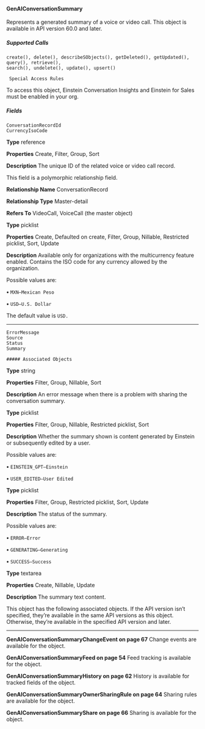 #### GenAIConversationSummary

Represents a generated summary of a voice or video call. This object is available in API version 60.0 and later.

##### Supported Calls
```
create(), delete(), describeSObjects(), getDeleted(), getUpdated(), query(), retrieve(),
search(), undelete(), update(), upsert()

 Special Access Rules

```
To access this object, Einstein Conversation Insights and Einstein for Sales must be enabled in your org.

##### Fields

```
ConversationRecordId
CurrencyIsoCode

```

**Type**
reference

**Properties**
Create, Filter, Group, Sort

**Description**
The unique ID of the related voice or video call record.

This field is a polymorphic relationship field.

**Relationship Name**
ConversationRecord

**Relationship Type**
Master-detail

**Refers To**
VideoCall, VoiceCall (the master object)

**Type**
picklist

**Properties**
Create, Defaulted on create, Filter, Group, Nillable, Restricted picklist, Sort, Update

**Description**
Available only for organizations with the multicurrency feature enabled. Contains the ISO
code for any currency allowed by the organization.

Possible values are:

**•** `MXN—Mexican Peso`

**•** `USD—U.S. Dollar`

The default value is `USD.`


-----

```
ErrorMessage
Source
Status
Summary

##### Associated Objects

```

**Type**
string

**Properties**
Filter, Group, Nillable, Sort

**Description**
An error message when there is a problem with sharing the conversation summary.

**Type**
picklist

**Properties**
Filter, Group, Nillable, Restricted picklist, Sort

**Description**
Whether the summary shown is content generated by Einstein or subsequently edited by a
user.

Possible values are:

**•** `EINSTEIN_GPT—Einstein`

**•** `USER_EDITED—User Edited`

**Type**
picklist

**Properties**
Filter, Group, Restricted picklist, Sort, Update

**Description**
The status of the summary.

Possible values are:

**•** `ERROR—Error`

**•** `GENERATING—Generating`

**•** `SUCCESS—Success`

**Type**
textarea

**Properties**
Create, Nillable, Update

**Description**
The summary text content.


This object has the following associated objects. If the API version isn’t specified, they’re available in the same API versions as this object.
Otherwise, they’re available in the specified API version and later.


-----

**GenAIConversationSummaryChangeEvent on page 67**
Change events are available for the object.

**GenAIConversationSummaryFeed on page 54**
Feed tracking is available for the object.

**GenAIConversationSummaryHistory on page 62**
History is available for tracked fields of the object.

**GenAIConversationSummaryOwnerSharingRule on page 64**
Sharing rules are available for the object.

**GenAIConversationSummaryShare on page 66**
Sharing is available for the object.

